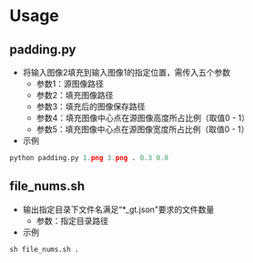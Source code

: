 # Usage



## padding.py

- 将输入图像2填充到输入图像1的指定位置，需传入五个参数
  - 参数1：源图像路径
  - 参数2：填充图像路径
  - 参数3：填充后的图像保存路径
  - 参数4：填充图像中心点在源图像高度所占比例（取值0 - 1）
  - 参数5：填充图像中心点在源图像宽度所占比例（取值0 - 1）
- 示例

```python
python padding.py 1.png 3.png . 0.3 0.8
```



## file_nums.sh

- 输出指定目录下文件名满足“*_gt.json"要求的文件数量
  - 参数：指定目录路径
- 示例

```
sh file_nums.sh .
```

